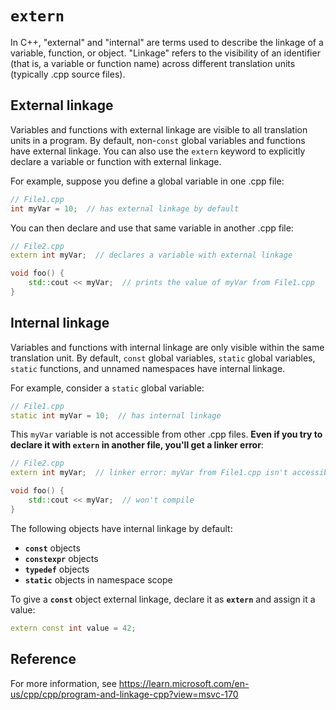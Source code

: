 # `extern`

In C++, "external" and "internal" are terms used to describe the linkage of a variable, function, or object. "Linkage" refers to the visibility of an identifier (that is, a variable or function name) across different translation units (typically .cpp source files).

## **External linkage**

Variables and functions with external linkage are visible to all translation units in a program. By default, non-`const` global variables and functions have external linkage. You can also use the `extern` keyword to explicitly declare a variable or function with external linkage. 

For example, suppose you define a global variable in one .cpp file:

```cpp
// File1.cpp
int myVar = 10;  // has external linkage by default
```

You can then declare and use that same variable in another .cpp file:

```cpp
// File2.cpp
extern int myVar;  // declares a variable with external linkage

void foo() {
    std::cout << myVar;  // prints the value of myVar from File1.cpp
}
```

## **Internal linkage**

Variables and functions with internal linkage are only visible within the same translation unit. By default, `const` global variables, `static` global variables, `static` functions, and unnamed namespaces have internal linkage. 

For example, consider a `static` global variable:

```cpp
// File1.cpp
static int myVar = 10;  // has internal linkage
```

This `myVar` variable is not accessible from other .cpp files. **Even if you try to declare it with `extern` in another file, you'll get a linker error**:

```cpp
// File2.cpp
extern int myVar;  // linker error: myVar from File1.cpp isn't accessible here

void foo() {
    std::cout << myVar;  // won't compile
}
```

The following objects have internal linkage by default:

- **`const`** objects
- **`constexpr`** objects
- **`typedef`** objects
- **`static`** objects in namespace scope

To give a **`const`** object external linkage, declare it as **`extern`** and assign it a value:

```cpp
extern const int value = 42;
```

## Reference

For more information, see https://learn.microsoft.com/en-us/cpp/cpp/program-and-linkage-cpp?view=msvc-170